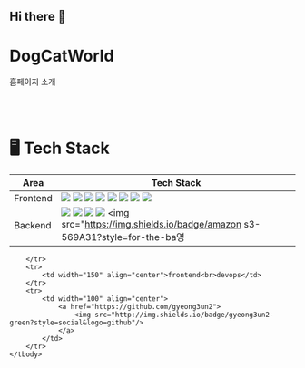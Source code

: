 ## Hi there 👋
# DogCatWorld

홈페이지 소개

<br> <br>

# 🖥️ Tech Stack

| Area       | Tech Stack                                                                                                                                                                                                                                                                                                                                                                                                                                                                                                                                                                                                                                                                                                                                                                                                                                                                                                                                                                                                                                                                         |
| ---------- |------------------------------------------------------------------------------------------------------------------------------------------------------------------------------------------------------------------------------------------------------------------------------------------------------------------------------------------------------------------------------------------------------------------------------------------------------------------------------------------------------------------------------------------------------------------------------------------------------------------------------------------------------------------------------------------------------------------------------------------------------------------------------------------------------------------------------------------------------------------------------------------------------------------------------------------------------------------------------------------------------------------------------------------------------------------------------------|
| Frontend   | <img src="https://img.shields.io/badge/next%20js-000000?style=for-the-badge&logo=nextdotjs&logoColor=white"> <img src="https://img.shields.io/badge/Vite-B73BFE?style=for-the-badge&logo=vite&logoColor=FFD62E"> <img src="https://img.shields.io/badge/TypeScript-007ACC?style=for-the-badge&logo=typescript&logoColor=white"> <img src="https://img.shields.io/badge/Material%20UI-007FFF?style=for-the-badge&logo=mui&logoColor=white"> <img src="https://img.shields.io/badge/zustand-E9B23E?style=for-the-badge&logo=zustand&logoColor=white"> <img src="https://img.shields.io/badge/npm-CB3837?style=for-the-badge&logo=npm&logoColor=white"> <img src="https://img.shields.io/badge/prettier-F7B93E?style=for-the-badge&logo=prettier&logoColor=white"> <img src="https://img.shields.io/badge/eslint-4B32C3?style=for-the-badge&logo=eslint&logoColor=white"> |
| Backend    | <img src="https://img.shields.io/badge/Spring_Boot-F2F4F9?style=for-the-badge&logo=spring-boot"> <img src="https://img.shields.io/badge/Spring_Security-6DB33F?style=for-the-badge&logo=Spring-Security&logoColor=white"> <img src="https://img.shields.io/badge/Spring_Data_Jpa-F2F4F9?style=for-the-badge"> <img src="https://img.shields.io/badge/PostgreSQL-316192?style=for-the-badge&logo=postgresql&logoColor=white"> <img src="https://img.shields.io/badge/amazon s3-569A31?style=for-the-ba영</td>
        </tr>
        <tr>
            <td width="150" align="center">frontend<br>devops</td>
        </tr>
        <tr>
            <td width="100" align="center">
                <a href="https://github.com/gyeong3un2">
                    <img src="http://img.shields.io/badge/gyeong3un2-green?style=social&logo=github"/>
                </a>
            </td>
        </tr>
    </tbody>
</table>
<br>

